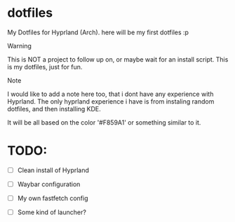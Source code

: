# dotfiles
My Dotfiles for Hyprland (Arch). here will be my first dotfiles :p

> [!WARNING]
> This is NOT a project to follow up on, or maybe wait for an install script. This is my dotfiles, just for fun. 

> [!NOTE]
> I would like to add a note here too, that i dont have any experience with Hyprland. The only hyprland experience i have is from instaling random dotfiles, and then installing KDE.

It will be all based on the color '#F859A1' or something similar to it.


# TODO:
- [ ] Clean install of Hyprland
- [ ] Waybar configuration
- [ ] My own fastfetch config
- [ ] Some kind of launcher?

